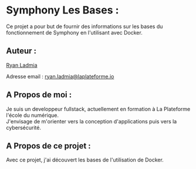 # **Symphony Les Bases :**

Ce projet a pour but de fournir des informations sur les bases du fonctionnement de Symphony en l'utilisant avec Docker.

## Auteur :

[Ryan Ladmia](https://www.github.com/RyanLadmia)  

Adresse email : ryan.ladmia@laplateforme.io


## A Propos de moi :

Je suis un developpeur fullstack, actuellement en formation à La Plateforme l'école du numérique.  
J'envisage de m'orienter vers la conception d'applications puis vers la cybersécurité.  

## A Propos de ce projet :  

Avec ce projet, j'ai découvert les bases de l'utilisation de Docker.